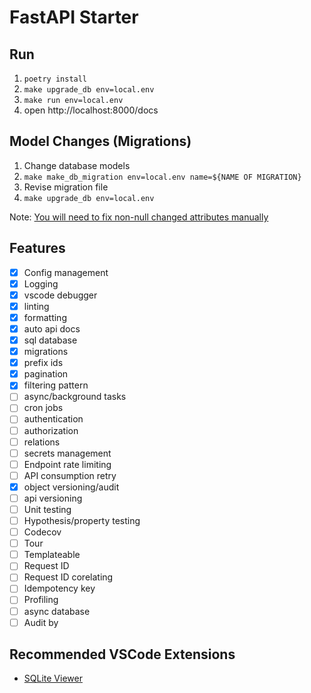 # FastAPI Starter

## Run

1. `poetry install`
2. `make upgrade_db env=local.env`
3. `make run env=local.env`
4. open http://localhost:8000/docs

## Model Changes (Migrations)

1. Change database models
2. `make make_db_migration env=local.env name=${NAME OF MIGRATION}`
3. Revise migration file
4. `make upgrade_db env=local.env`

Note: [You will need to fix non-null changed attributes manually](https://medium.com/the-andela-way/alembic-how-to-add-a-non-nullable-field-to-a-populated-table-998554003134)

## Features

- [x] Config management
- [x] Logging
- [x] vscode debugger
- [x] linting
- [x] formatting
- [x] auto api docs
- [x] sql database
- [x] migrations
- [x] prefix ids
- [x] pagination
- [x] filtering pattern
- [ ] async/background tasks
- [ ] cron jobs
- [ ] authentication
- [ ] authorization
- [ ] relations
- [ ] secrets management
- [ ] Endpoint rate limiting
- [ ] API consumption retry
- [x] object versioning/audit
- [ ] api versioning
- [ ] Unit testing
- [ ] Hypothesis/property testing
- [ ] Codecov
- [ ] Tour
- [ ] Templateable
- [ ] Request ID
- [ ] Request ID corelating
- [ ] Idempotency key
- [ ] Profiling
- [ ] async database
- [ ] Audit by

## Recommended VSCode Extensions

- [SQLite Viewer](https://marketplace.visualstudio.com/items?itemName=alexcvzz.vscode-sqlite)

